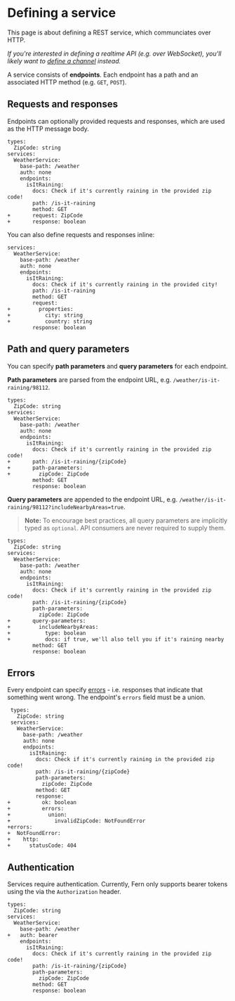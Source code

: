 # Defining a service

This page is about defining a REST service, which communciates over HTTP.

_If you're interested in defining a realtime API (e.g. over WebSocket), you'll likely want to [define a channel](channels.md) instead._

A service consists of **endpoints**. Each endpoint has a path and an associated HTTP method (e.g. `GET`, `POST`).

## Requests and responses

Endpoints can optionally provided requests and responses, which are used as the HTTP message body.

```diff-yaml diff-highlight
types:
  ZipCode: string
services:
  WeatherService:
    base-path: /weather
    auth: none
    endpoints:
      isItRaining:
        docs: Check if it's currently raining in the provided zip code!
        path: /is-it-raining
        method: GET
+       request: ZipCode
+       response: boolean
```

You can also define requests and responses inline:

```diff-yaml diff-highlight
services:
  WeatherService:
    base-path: /weather
    auth: none
    endpoints:
      isItRaining:
        docs: Check if it's currently raining in the provided city!
        path: /is-it-raining
        method: GET
        request:
+         properties:
+           city: string
+           country: string
        response: boolean
```

## Path and query parameters

You can specify **path parameters** and **query parameters** for each endpoint.

**Path parameters** are parsed from the endpoint URL, e.g. `/weather/is-it-raining/98112`.

```diff-yaml diff-highlight
types:
  ZipCode: string
services:
  WeatherService:
    base-path: /weather
    auth: none
    endpoints:
      isItRaining:
        docs: Check if it's currently raining in the provided zip code!
+       path: /is-it-raining/{zipCode}
+       path-parameters:
+         zipCode: ZipCode
        method: GET
        response: boolean
```

**Query parameters** are appended to the endpoint URL, e.g. `/weather/is-it-raining/98112?includeNearbyAreas=true`.

> **Note:** To encourage best practices, all query parameters are implicitly typed as `optional`. API consumers are never required to supply them.

```diff-yaml diff-highlight
types:
  ZipCode: string
services:
  WeatherService:
    base-path: /weather
    auth: none
    endpoints:
      isItRaining:
        docs: Check if it's currently raining in the provided zip code!
        path: /is-it-raining/{zipCode}
        path-parameters:
          zipCode: ZipCode
+       query-parameters:
+         includeNearbyAreas:
+           type: boolean
+           docs: if true, we'll also tell you if it's raining nearby
        method: GET
        response: boolean
```

## Errors

Every endpoint can specify [errors](errors.md) - i.e. responses that indicate that something went wrong. The endpoint's `errors` field must be a union.

```diff-yaml diff-highlight
 types:
   ZipCode: string
 services:
   WeatherService:
     base-path: /weather
     auth: none
     endpoints:
       isItRaining:
         docs: Check if it's currently raining in the provided zip code!
         path: /is-it-raining/{zipCode}
         path-parameters:
           zipCode: ZipCode
         method: GET
         response:
+          ok: boolean
+          errors:
+            union:
+              invalidZipCode: NotFoundError
+errors:
+  NotFoundError:
+    http:
+      statusCode: 404
```

## Authentication

Services require authentication. Currently, Fern only supports bearer tokens using the via the `Authorization` header.

```diff-yaml diff-highlight
types:
  ZipCode: string
services:
  WeatherService:
    base-path: /weather
+   auth: bearer
    endpoints:
      isItRaining:
        docs: Check if it's currently raining in the provided zip code!
        path: /is-it-raining/{zipCode}
        path-parameters:
          zipCode: ZipCode
        method: GET
        response: boolean
```
